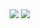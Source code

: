 <img src="https://github-readme-stats.vercel.app/api?username=krillissue&show_icons=true&include_all_commits=true&theme=onedark&hide_border=true"/>
<img src="https://github-readme-stats.vercel.app/api/top-langs/?username=krillissue&layout=compact&card_width=250&hide_border=true&theme=onedark&show_icons=true"/>

